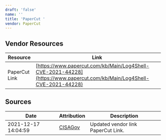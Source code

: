 ```yaml
---
draft: 'false'
name: ''
title: 'PaperCut '
vendor: PaperCut
---
```


## Vendor Resources
| Resource | Link |
| --- | --- |
| PaperCut Link | [https://www.papercut.com/kb/Main/Log4Shell-CVE-2021-44228](https://www.papercut.com/kb/Main/Log4Shell-CVE-2021-44228) |



## Sources
| Date | Attribution | Description |
| --- | --- | --- |
| 2021-12-17 14:04:59 | [CISAGov](https://raw.githubusercontent.com/cisagov/log4j-affected-db/develop/README.md) | Updated vendor link PaperCut Link.  |
